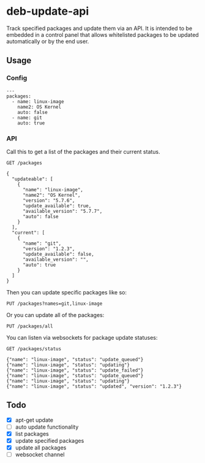 # deb-update-api
Track specified packages and update them via an API.  It is intended to be embedded in a control panel that allows whitelisted packages to be updated automatically or by the end user.

## Usage

### Config

```
---
packages:
  - name: linux-image
    name2: OS Kernel
    auto: false
  - name: git
    auto: true
```

### API

Call this to get a list of the packages and their current status.

```
GET /packages

{
  "updateable": [
    {
      "name": "linux-image",
      "name2": "OS Kernel",
      "version": "5.7.6",
      "update_available": true,
      "available_version": "5.7.7",
      "auto": false
    }
  ],
  "current": [
    {
      "name": "git",
      "version": "1.2.3",
      "update_available": false,
      "available_version": "",
      "auto": true
    }
  ]
}
```

Then you can update specific packages like so:

```
PUT /packages?names=git,linux-image
```

Or you can update all of the packages:

```
PUT /packages/all
```

You can listen via websockets for package update statuses:

```
GET /packages/status

{"name": "linux-image", "status": "update_queued"}
{"name": "linux-image", "status": "updating"}
{"name": "linux-image", "status": "update_failed"}
{"name": "linux-image", "status": "update_queued"}
{"name": "linux-image", "status": "updating"}
{"name": "linux-image", "status": "updated", "version": "1.2.3"}
```

## Todo

- [x] apt-get update
- [ ] auto update functionality
- [x] list packages
- [x] update specified packages
- [x] update all packages
- [ ] websocket channel

